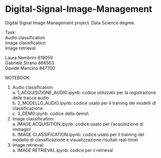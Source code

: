 # Digital-Signal-Image-Management
Digital Signal Image Management project. Data Science degree.

Task:\
Audio classification\
Image classification\
Image retrieval.


Laura Nembrini 819059\
Gabriele Strano 866563\
Davide Mancino 847700

NOTEBOOK:
1. Audio classification:\
   a.  1_ACQUISIZIONE_AUDIO.ipynb: codice utilizzato per la registrazione delle tracce audio\
   b. 2_MODELLO_AUDIO.ipynb: codice usato per il training dei modelli di classificazione\
   c.  3_DEMO.ipynb: codice della demo\
2. Image classification:\
   a. IMAGE ACQUISITION.ipynb: codice usato per l’acquisizione di immagini\
   b. IMAGE CLASSIFICATION.ipynb: codice usato per il training del modello di classificazione e visualizzazione risultati real-time\
3. Image retrieval: \
   a. IMAGE RETRIEVAL.ipynb: codice per il retrieval
